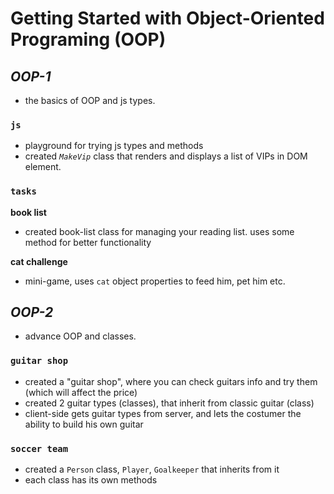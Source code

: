 # Getting Started with Object-Oriented Programing (OOP)

## _OOP-1_

- the basics of OOP and js types.

### `js`

- playground for trying js types and methods
- created _`MakeVip`_ class that renders and displays a list of VIPs in DOM element.

### `tasks`

**book list**

- created book-list class for managing your reading list. uses some method for better functionality

**cat challenge**

- mini-game, uses `cat` object properties to feed him, pet him etc.

## _OOP-2_

- advance OOP and classes.

### `guitar shop`

- created a "guitar shop", where you can check guitars info and try them (which will affect the price)
- created 2 guitar types (classes), that inherit from classic guitar (class)
- client-side gets guitar types from server, and lets the costumer the ability to build his own guitar

### `soccer team`

- created a `Person` class, `Player`, `Goalkeeper` that inherits from it
- each class has its own methods
